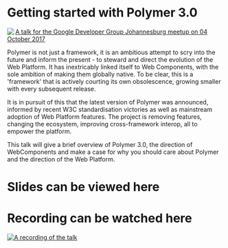 # Getting started with Polymer 3.0

<img align="left" src="https://secure.meetupstatic.com/photos/event/6/c/f/8/global_456867896.jpeg">

[A talk for the Google Developer Group Johannesburg meetup on 04 October 2017](https://www.meetup.com/GDGJohannesburg/events/242865630/)

Polymer is not just a framework, it is an ambitious attempt to scry into the future and inform the present - to steward and direct the evolution of the Web Platform. It has inextricably linked itself to Web Components, with the sole ambition of making them globally native. To be clear, this is a 'framework' that is actively courting its own obsolescence, growing smaller with every subsequent release.

It is in pursuit of this that the latest version of Polymer was announced, informed by recent W3C standardisation victories as well as mainstream adoption of Web Platform features. The project is removing features, changing the ecosystem, improving cross-framework interop, all to empower the platform.

This talk will give a brief overview of Polymer 3.0, the direction of WebComponents and make a case for why you should care about Polymer and the direction of the Web Platform.

# Slides can be viewed here
[](mikegeyser.github.io/getting-started-with-polymer/)

# Recording can be watched here
[![A recording of the talk](https://img.youtube.com/vi/aU6y16StdGA/0.jpg)](https://www.youtube.com/watch?v=aU6y16StdGA)

